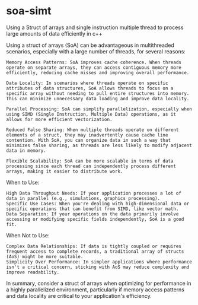 # soa-simt
Using a Struct of arrays and single instruction multiple thread to process large amounts of data efficiently in c++

Using a struct of arrays (SoA) can be advantageous in multithreaded scenarios, especially with a large number of threads, for several reasons:

    Memory Access Patterns: SoA improves cache coherence. When threads operate on separate arrays, they can access contiguous memory more efficiently, reducing cache misses and improving overall performance.

    Data Locality: In scenarios where threads operate on specific attributes of data structures, SoA allows threads to focus on a specific array without needing to pull entire structures into memory. This can minimize unnecessary data loading and improve data locality.

    Parallel Processing: SoA can simplify parallelization, especially when using SIMD (Single Instruction, Multiple Data) operations, as it allows for more efficient vectorization.

    Reduced False Sharing: When multiple threads operate on different elements of a struct, they may inadvertently cause cache line contention. With SoA, you can organize data in such a way that minimizes false sharing, as threads are less likely to modify adjacent data in memory.

    Flexible Scalability: SoA can be more scalable in terms of data processing since each thread can independently process different arrays, making it easier to distribute work.

When to Use:

    High Data Throughput Needs: If your application processes a lot of data in parallel (e.g., simulations, graphics processing).
    Specific Use Cases: When you're dealing with high-dimensional data or specific operations that can benefit from SIMD, like vector math.
    Data Separation: If your operations on the data primarily involve accessing or modifying specific fields independently, SoA is a good fit.

When Not to Use:

    Complex Data Relationships: If data is tightly coupled or requires frequent access to complete records, a traditional array of structs (AoS) might be more suitable.
    Simplicity Over Performance: In simpler applications where performance isn't a critical concern, sticking with AoS may reduce complexity and improve readability.

In summary, consider a struct of arrays when optimizing for performance in a highly parallelized environment, particularly if memory access patterns and data locality are critical to your application's efficiency.
